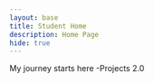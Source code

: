 ```yaml
---
layout: base
title: Student Home 
description: Home Page
hide: true
---
```


My journey starts here -Projects 2.0
